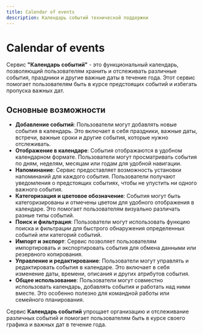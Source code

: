 ```yaml
---
title: Calendar of events
description: Календарь событий технической поддержки
---
```


# Calendar of events

Сервис **"Календарь событий"** - это функциональный календарь, позволяющий пользователям хранить и отслеживать различные события, праздники и другие важные даты в течение года. Этот сервис помогает пользователям быть в курсе предстоящих событий и избегать пропуска важных дат.

## Основные возможности

- **Добавление событий**: Пользователи могут добавлять новые события в календарь. Это включает в себя праздники, важные даты, встречи, важные сроки и другие события, которые нужно отслеживать.
- **Отображение в календаре**: События отображаются в удобном календарном формате. Пользователи могут просматривать события по дням, неделям, месяцам или годам для удобной навигации.
- **Напоминание**: Сервис предоставляет возможность установки напоминаний для каждого события. Пользователи получают уведомления о предстоящих событиях, чтобы не упустить ни одного важного события.
- **Категоризация и цветовое обозначение**: События могут быть категоризированы и отмечены цветом для удобного отображения в календаре. Это помогает пользователям визуально различать разные типы событий.
- **Поиск и фильтрация**: Пользователи могут использовать функцию поиска и фильтрации для быстрого обнаружения определенных событий или категорий событий.
- **Импорт и экспорт**: Сервис позволяет пользователям импортировать и экспортировать события для обмена данными или резервного копирования.
- **Управление и редактирование**: Пользователи могут управлять и редактировать события в календаре. Это включает в себя изменение даты, времени, описания и других атрибутов события.
- **Общее использование**: Пользователи могут совместно использовать календарь, добавлять события и работать над ними вместе. Это особенно полезно для командной работы или семейного планирования.

Сервис **Календарь событий** упрощает организацию и отслеживание различных событий и помогает пользователям быть в курсе своего графика и важных дат в течение года.
